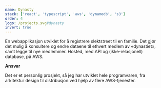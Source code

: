 ```yaml
---
name: Dynasty
stack: ['react', 'typescript', 'aws', 'dynamodb', 's3']
order: 4
logo: /projects.svg#dynasty
invert: true
---
```


En webapplikasjon utviklet for å registrere slektstreet til en familie. Det gjør det
mulig å konsultere og endre dataene til ethvert medlem av «dynastiet», samt legge til
nye medlemmer. Hosted, med API og (ikke-relasjonell) database, på AWS.

<b>Ansvar</b>

Det er et personlig prosjekt, så jeg har utviklet hele programvaren, fra arkitektur
design til distribusjon ved hjelp av flere AWS-tjenester.
